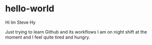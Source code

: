 # hello-world

Hi Im Steve Hy

Just trying to learn Github and its workflows
I am on night shift at the moment and I feel quite tired and hungry.
